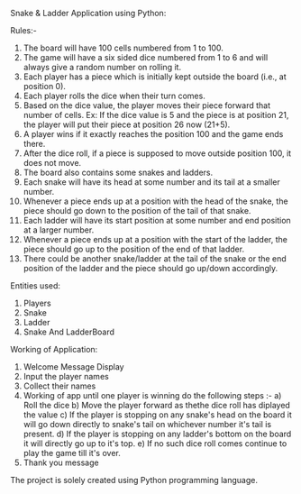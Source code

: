 Snake & Ladder Application using Python:

Rules:-
1. The board will have 100 cells numbered from 1 to 100.
2. The game will have a six sided dice numbered from 1 to 6 and will always give a random number on rolling it.
3. Each player has a piece which is initially kept outside the board (i.e., at position 0).
4. Each player rolls the dice when their turn comes.
5. Based on the dice value, the player moves their piece forward that number of cells. Ex: If the dice value is 5 and the piece is at position 21, the player will put their piece at position 26 now (21+5).
6. A player wins if it exactly reaches the position 100 and the game ends there.
7. After the dice roll, if a piece is supposed to move outside position 100, it does not move.
8. The board also contains some snakes and ladders.
9. Each snake will have its head at some number and its tail at a smaller number.
10. Whenever a piece ends up at a position with the head of the snake, the piece should go down to the position of the tail of that snake.
11. Each ladder will have its start position at some number and end position at a larger number.
12. Whenever a piece ends up at a position with the start of the ladder, the piece should go up to the position of the end of that ladder.
13. There could be another snake/ladder at the tail of the snake or the end position of the ladder and the piece should go up/down accordingly.


Entities used:
1. Players
2. Snake
3. Ladder
4. Snake And LadderBoard

Working of Application:
1. Welcome Message Display
2. Input the player names
3. Collect their names
4. Working of app until one player is winning do the following steps :-
     a) Roll the dice
     b) Move the player forward as thethe dice roll has diplayed the value
     c) If the player is stopping on any snake's head on the board it will go down directly to snake's tail on whichever number it's tail is present.
     d) If the player is stopping on any ladder's bottom on the board it will directly go up to it's top. 
     e) If no such dice roll comes continue to play the game till it's over.
  5. Thank you message

The project is solely created using Python programming language.